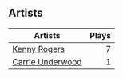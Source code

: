 ## Artists
Artists | Plays 
----- | -----: 
[Kenny Rogers](/artists/kenny-rogers-4261) | 7
[Carrie Underwood](/artists/carrie-underwood-89416) | 1

